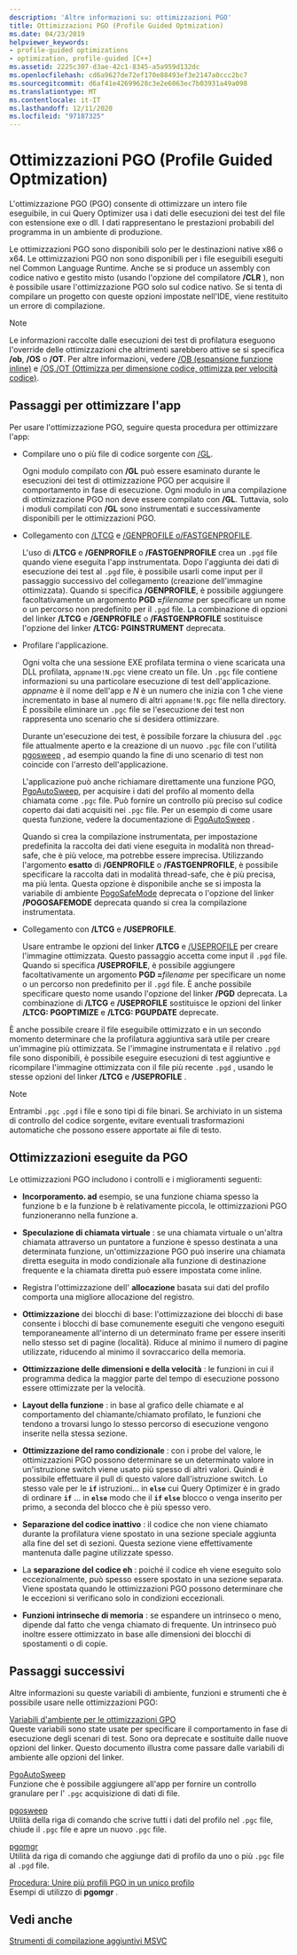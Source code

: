 ```yaml
---
description: 'Altre informazioni su: ottimizzazioni PGO'
title: Ottimizzazioni PGO (Profile Guided Optmization)
ms.date: 04/23/2019
helpviewer_keywords:
- profile-guided optimizations
- optimization, profile-guided [C++]
ms.assetid: 2225c307-d3ae-42c1-8345-a5a959d132dc
ms.openlocfilehash: cd6a9627de72ef170e88493ef3e2147a0ccc2bc7
ms.sourcegitcommit: d6af41e42699628c3e2e6063ec7b03931a49a098
ms.translationtype: MT
ms.contentlocale: it-IT
ms.lasthandoff: 12/11/2020
ms.locfileid: "97187325"
---
```

# <a name="profile-guided-optimizations"></a>Ottimizzazioni PGO (Profile Guided Optmization)

L'ottimizzazione PGO (PGO) consente di ottimizzare un intero file eseguibile, in cui Query Optimizer usa i dati delle esecuzioni dei test del file con estensione exe o dll. I dati rappresentano le prestazioni probabili del programma in un ambiente di produzione.

Le ottimizzazioni PGO sono disponibili solo per le destinazioni native x86 o x64. Le ottimizzazioni PGO non sono disponibili per i file eseguibili eseguiti nel Common Language Runtime. Anche se si produce un assembly con codice nativo e gestito misto (usando l'opzione del compilatore **/CLR** ), non è possibile usare l'ottimizzazione PGO solo sul codice nativo. Se si tenta di compilare un progetto con queste opzioni impostate nell'IDE, viene restituito un errore di compilazione.

> [!NOTE]
> Le informazioni raccolte dalle esecuzioni dei test di profilatura eseguono l'override delle ottimizzazioni che altrimenti sarebbero attive se si specifica **/ob**, **/OS** o **/OT**. Per altre informazioni, vedere [/OB (espansione funzione inline)](reference/ob-inline-function-expansion.md) e [/OS,/OT (Ottimizza per dimensione codice, ottimizza per velocità codice)](reference/os-ot-favor-small-code-favor-fast-code.md).

## <a name="steps-to-optimize-your-app"></a>Passaggi per ottimizzare l'app

Per usare l'ottimizzazione PGO, seguire questa procedura per ottimizzare l'app:

- Compilare uno o più file di codice sorgente con [/GL](reference/gl-whole-program-optimization.md).

   Ogni modulo compilato con **/GL** può essere esaminato durante le esecuzioni dei test di ottimizzazione PGO per acquisire il comportamento in fase di esecuzione. Ogni modulo in una compilazione di ottimizzazione PGO non deve essere compilato con **/GL**. Tuttavia, solo i moduli compilati con **/GL** sono instrumentati e successivamente disponibili per le ottimizzazioni PGO.

- Collegamento con [/LTCG](reference/ltcg-link-time-code-generation.md) e [/GENPROFILE o/FASTGENPROFILE](reference/genprofile-fastgenprofile-generate-profiling-instrumented-build.md).

   L'uso di **/LTCG** e **/GENPROFILE** o **/FASTGENPROFILE** crea un `.pgd` file quando viene eseguita l'app instrumentata. Dopo l'aggiunta dei dati di esecuzione dei test al `.pgd` file, è possibile usarli come input per il passaggio successivo del collegamento (creazione dell'immagine ottimizzata). Quando si specifica **/GENPROFILE**, è possibile aggiungere facoltativamente un argomento **PGD =**_filename_ per specificare un nome o un percorso non predefinito per il `.pgd` file. La combinazione di opzioni del linker **/LTCG** e **/GENPROFILE** o **/FASTGENPROFILE** sostituisce l'opzione del linker **/LTCG: PGINSTRUMENT** deprecata.

- Profilare l'applicazione.

   Ogni volta che una sessione EXE profilata termina o viene scaricata una DLL profilata, `appname!N.pgc` viene creato un file. Un `.pgc` file contiene informazioni su una particolare esecuzione di test dell'applicazione. *appname* è il nome dell'app e *N* è un numero che inizia con 1 che viene incrementato in base al numero di altri `appname!N.pgc` file nella directory. È possibile eliminare un `.pgc` file se l'esecuzione dei test non rappresenta uno scenario che si desidera ottimizzare.

   Durante un'esecuzione dei test, è possibile forzare la chiusura del `.pgc` file attualmente aperto e la creazione di un nuovo `.pgc` file con l'utilità [pgosweep](pgosweep.md) , ad esempio quando la fine di uno scenario di test non coincide con l'arresto dell'applicazione.

   L'applicazione può anche richiamare direttamente una funzione PGO, [PgoAutoSweep](pgoautosweep.md), per acquisire i dati del profilo al momento della chiamata come `.pgc` file. Può fornire un controllo più preciso sul codice coperto dai dati acquisiti nei `.pgc` file. Per un esempio di come usare questa funzione, vedere la documentazione di [PgoAutoSweep](pgoautosweep.md) .

   Quando si crea la compilazione instrumentata, per impostazione predefinita la raccolta dei dati viene eseguita in modalità non thread-safe, che è più veloce, ma potrebbe essere imprecisa. Utilizzando l'argomento **esatto** di **/GENPROFILE** o **/FASTGENPROFILE**, è possibile specificare la raccolta dati in modalità thread-safe, che è più precisa, ma più lenta. Questa opzione è disponibile anche se si imposta la variabile di ambiente [PogoSafeMode](environment-variables-for-profile-guided-optimizations.md#pogosafemode) deprecata o l'opzione del linker **/POGOSAFEMODE** deprecata quando si crea la compilazione instrumentata.

- Collegamento con **/LTCG** e **/USEPROFILE**.

   Usare entrambe le opzioni del linker **/LTCG** e [/USEPROFILE](reference/useprofile.md) per creare l'immagine ottimizzata. Questo passaggio accetta come input il `.pgd` file. Quando si specifica **/USEPROFILE**, è possibile aggiungere facoltativamente un argomento **PGD =**_filename_ per specificare un nome o un percorso non predefinito per il `.pgd` file. È anche possibile specificare questo nome usando l'opzione del linker **/PGD** deprecata. La combinazione di **/LTCG** e **/USEPROFILE** sostituisce le opzioni del linker **/LTCG: PGOPTIMIZE** e **/LTCG: PGUPDATE** deprecate.

È anche possibile creare il file eseguibile ottimizzato e in un secondo momento determinare che la profilatura aggiuntiva sarà utile per creare un'immagine più ottimizzata. Se l'immagine instrumentata e il relativo `.pgd` file sono disponibili, è possibile eseguire esecuzioni di test aggiuntive e ricompilare l'immagine ottimizzata con il file più recente `.pgd` , usando le stesse opzioni del linker **/LTCG** e **/USEPROFILE** .

> [!NOTE]
> Entrambi `.pgc` `.pgd` i file e sono tipi di file binari. Se archiviato in un sistema di controllo del codice sorgente, evitare eventuali trasformazioni automatiche che possono essere apportate ai file di testo.

## <a name="optimizations-performed-by-pgo"></a>Ottimizzazioni eseguite da PGO

Le ottimizzazioni PGO includono i controlli e i miglioramenti seguenti:

- **Incorporamento. ad** esempio, se una funzione chiama spesso la funzione b e la funzione b è relativamente piccola, le ottimizzazioni PGO funzioneranno nella funzione a.

- **Speculazione di chiamata virtuale** : se una chiamata virtuale o un'altra chiamata attraverso un puntatore a funzione è spesso destinata a una determinata funzione, un'ottimizzazione PGO può inserire una chiamata diretta eseguita in modo condizionale alla funzione di destinazione frequente e la chiamata diretta può essere impostata come inline.

- Registra l'ottimizzazione dell' **allocazione** basata sui dati del profilo comporta una migliore allocazione del registro.

- **Ottimizzazione** dei blocchi di base: l'ottimizzazione dei blocchi di base consente i blocchi di base comunemente eseguiti che vengono eseguiti temporaneamente all'interno di un determinato frame per essere inseriti nello stesso set di pagine (località). Riduce al minimo il numero di pagine utilizzate, riducendo al minimo il sovraccarico della memoria.

- **Ottimizzazione delle dimensioni e della velocità** : le funzioni in cui il programma dedica la maggior parte del tempo di esecuzione possono essere ottimizzate per la velocità.

- **Layout della funzione** : in base al grafico delle chiamate e al comportamento del chiamante/chiamato profilato, le funzioni che tendono a trovarsi lungo lo stesso percorso di esecuzione vengono inserite nella stessa sezione.

- **Ottimizzazione del ramo condizionale** : con i probe del valore, le ottimizzazioni PGO possono determinare se un determinato valore in un'istruzione switch viene usato più spesso di altri valori.  Quindi è possibile effettuare il pull di questo valore dall'istruzione switch.  Lo stesso vale per le **`if`** istruzioni... in **`else`** cui Query Optimizer è in grado di ordinare **`if`** ... in **`else`** modo che il **`if`** **`else`** blocco o venga inserito per primo, a seconda del blocco che è più spesso vero.

- **Separazione del codice inattivo** : il codice che non viene chiamato durante la profilatura viene spostato in una sezione speciale aggiunta alla fine del set di sezioni. Questa sezione viene effettivamente mantenuta dalle pagine utilizzate spesso.

- La **separazione del codice eh** : poiché il codice eh viene eseguito solo eccezionalmente, può spesso essere spostato in una sezione separata. Viene spostata quando le ottimizzazioni PGO possono determinare che le eccezioni si verificano solo in condizioni eccezionali.

- **Funzioni intrinseche di memoria** : se espandere un intrinseco o meno, dipende dal fatto che venga chiamato di frequente. Un intrinseco può inoltre essere ottimizzato in base alle dimensioni dei blocchi di spostamenti o di copie.

## <a name="next-steps"></a>Passaggi successivi

Altre informazioni su queste variabili di ambiente, funzioni e strumenti che è possibile usare nelle ottimizzazioni PGO:

[Variabili d'ambiente per le ottimizzazioni GPO](environment-variables-for-profile-guided-optimizations.md)<br/>
Queste variabili sono state usate per specificare il comportamento in fase di esecuzione degli scenari di test. Sono ora deprecate e sostituite dalle nuove opzioni del linker. Questo documento illustra come passare dalle variabili di ambiente alle opzioni del linker.

[PgoAutoSweep](pgoautosweep.md)<br/>
Funzione che è possibile aggiungere all'app per fornire un controllo granulare per l' `.pgc` acquisizione di dati di file.

[pgosweep](pgosweep.md)<br/>
Utilità della riga di comando che scrive tutti i dati del profilo nel `.pgc` file, chiude il `.pgc` file e apre un nuovo `.pgc` file.

[pgomgr](pgomgr.md)<br/>
Utilità da riga di comando che aggiunge dati di profilo da uno o più `.pgc` file al `.pgd` file.

[Procedura: Unire più profili PGO in un unico profilo](how-to-merge-multiple-pgo-profiles-into-a-single-profile.md)<br/>
Esempi di utilizzo di **pgomgr** .

## <a name="see-also"></a>Vedi anche

[Strumenti di compilazione aggiuntivi MSVC](reference/c-cpp-build-tools.md)
